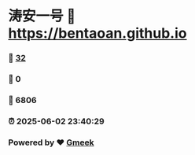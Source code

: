 # 涛安一号 :link: https://bentaoan.github.io 
### :page_facing_up: [32](https://bentaoan.github.io/tag.html) 
### :speech_balloon: 0 
### :hibiscus: 6806 
### :alarm_clock: 2025-06-02 23:40:29 
### Powered by :heart: [Gmeek](https://github.com/Meekdai/Gmeek)
